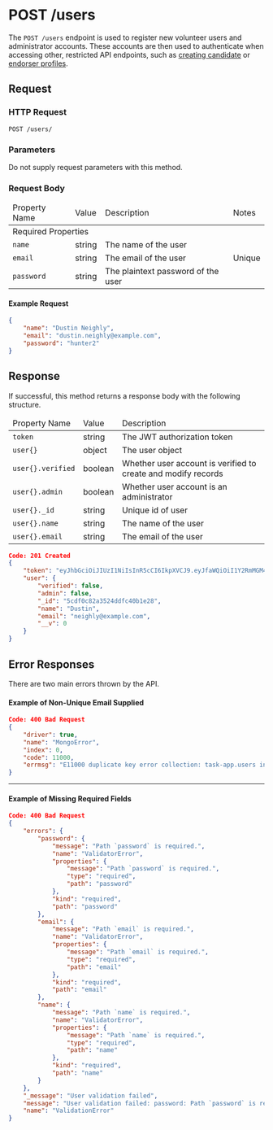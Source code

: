 # POST /users

The `POST /users` endpoint is used to register new volunteer users and administrator accounts. These accounts are then used to authenticate when accessing other, restricted API endpoints, such as [creating candidate](/server/docs/api/candidates/post.md) or [endorser profiles](/server/docs/api/endorsers/post.md).

## Request

### HTTP Request

```HTTP
POST /users/
```

### Parameters

Do not supply request parameters with this method.

### Request Body

<table>
    <thead>
        <tr>
            <td>Property Name</td>
            <td>Value</td>
            <td>Description</td>
            <td>Notes</td>
        </tr>
    </thead>
    <tbody>
        <tr>
            <td colspan='4'>Required Properties</td>
        </tr>
        <tr>
            <td><code>name</code></td>
            <td>string</td>
            <td>The name of the user</td>
            <td></td>
        </tr>
        <tr>
            <td><code>email</code></td>
            <td>string</td>
            <td>The email of the user </td>
            <td>Unique</td>
        </tr>
        <tr>
            <td><code>password</code></td>
            <td>string</td>
            <td>The plaintext password of the user</td>
            <td></td>
        </tr>
    </tbody>
</table>

#### Example Request

```json
{
    "name": "Dustin Neighly",
    "email": "dustin.neighly@example.com",
    "password": "hunter2"
}
```

## Response

If successful, this method returns a response body with the following structure.

<table>
    <thead>
        <tr>
            <td>Property Name</td>
            <td>Value</td>
            <td>Description</td>
        </tr>
    </thead>
    <tbody>
        <tr>
            <td><code>token</code></td>
            <td>string</td>
            <td>The JWT authorization token</td>
        </tr>
        <tr>
            <td><code>user{}</code></td>
            <td>object</td>
            <td>The user object </td>
        </tr>
        <tr>
            <td><code>user{}.verified</code></td>
            <td>boolean</td>
            <td>Whether user account is verified to create and modify records</td>
        </tr>
        <tr>
            <td><code>user{}.admin</code></td>
            <td>boolean</td>
            <td>Whether user account is an administrator</td>
        </tr>
        <tr>
            <td><code>user{}._id</code></td>
            <td>string</td>
            <td>Unique id of user</td>
        </tr>
        <tr>
            <td><code>user{}.name</code></td>
            <td>string</td>
            <td>The name of the user</td>
        </tr>
        <tr>
            <td><code>user{}.email</code></td>
            <td>string</td>
            <td>The email of the user</td>
        </tr>
    </tbody>
</table>

```json
Code: 201 Created
{
    "token": "eyJhbGciOiJIUzI1NiIsInR5cCI6IkpXVCJ9.eyJfaWQiOiI1Y2RmMGM4MmEzNTI0ZGRmYzQwYjFlMjgiLCJpYXQiOjE1NTgxMjE2MDIsImV4cCI6MTU1OTMzMTIwMn0.8nmI6UAO5dW15gxtzbZB8RbwzGZ_-B2GNc1WlTGpz2c",
    "user": {
        "verified": false,
        "admin": false,
        "_id": "5cdf0c82a3524ddfc40b1e28",
        "name": "Dustin",
        "email": "neighly@example.com",
        "__v": 0
    }
}
```

## Error Responses

There are two main errors thrown by the API.

#### Example of Non-Unique Email Supplied
```json
Code: 400 Bad Request
{
    "driver": true,
    "name": "MongoError",
    "index": 0,
    "code": 11000,
    "errmsg": "E11000 duplicate key error collection: task-app.users index: email_1 dup key: { : \"dustin.neighly@example.com\" }"
}
```

---------
#### Example of Missing Required Fields

```json
Code: 400 Bad Request
{
    "errors": {
        "password": {
            "message": "Path `password` is required.",
            "name": "ValidatorError",
            "properties": {
                "message": "Path `password` is required.",
                "type": "required",
                "path": "password"
            },
            "kind": "required",
            "path": "password"
        },
        "email": {
            "message": "Path `email` is required.",
            "name": "ValidatorError",
            "properties": {
                "message": "Path `email` is required.",
                "type": "required",
                "path": "email"
            },
            "kind": "required",
            "path": "email"
        },
        "name": {
            "message": "Path `name` is required.",
            "name": "ValidatorError",
            "properties": {
                "message": "Path `name` is required.",
                "type": "required",
                "path": "name"
            },
            "kind": "required",
            "path": "name"
        }
    },
    "_message": "User validation failed",
    "message": "User validation failed: password: Path `password` is required., email: Path `email` is required., name: Path `name` is required.",
    "name": "ValidationError"
}
```